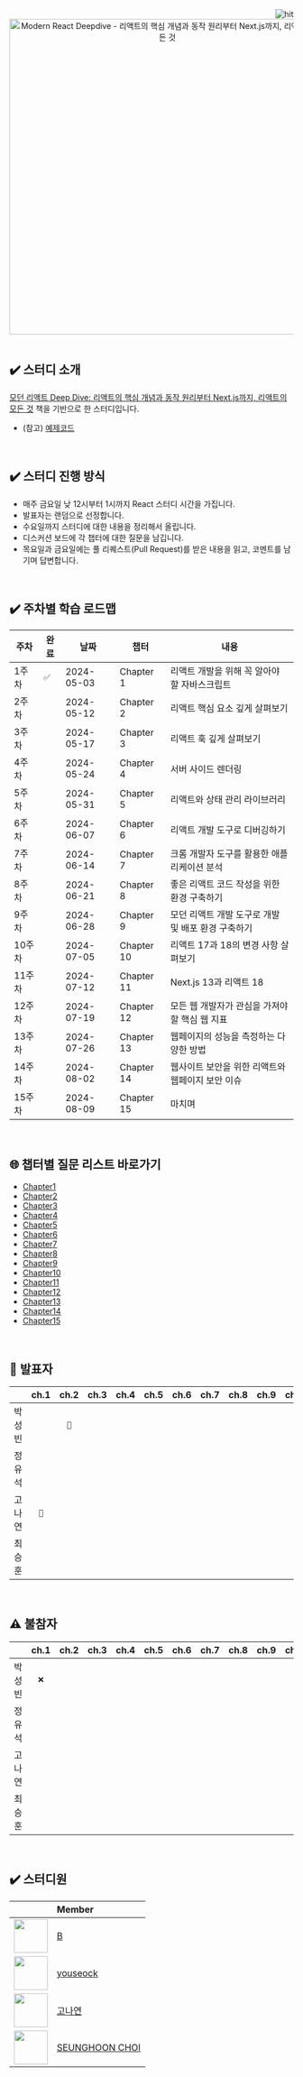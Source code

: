 <div align="right"> 
<img src="https://hits.seeyoufarm.com/api/count/incr/badge.svg?url=https%3A%2F%2Fgithub.com%2FScrutinize-React-Deep-Dive%2Fmodern-react-deepdive%2F&count_bg=%23232330&title_bg=%23555555&icon=&icon_color=%23E7E7E7&title=hits&edge_flat=false" alt="hit" />
</div>

<div align="center">
  <img width="560" height="auto" src="https://github.com/Scrutinize-React-Deep-Dive/modern-react-deepdive/assets/48350491/15433351-cb72-44f6-986a-a1638be43f07" alt="Modern React Deepdive - 리액트의 핵심 개념과 동작 원리부터 Next.js까지, 리액트의 모든 것"/>  
</div>

<br>

## ✔️ 스터디 소개

[모던 리액트 Deep Dive: 리액트의 핵심 개념과 동작 원리부터 Next.js까지, 리액트의 모든 것](https://wikibook.co.kr/react-deep-dive/) 책을 기반으로 한 스터디입니다.

- (참고) [예제코드](https://github.com/wikibook/react-deep-dive-example)

<br>

## ✔️ 스터디 진행 방식

- 매주 금요일 낮 12시부터 1시까지 React 스터디 시간을 가집니다.
- 발표자는 랜덤으로 선정합니다.
- 수요일까지 스터디에 대한 내용을 정리해서 올립니다.
- 디스커션 보드에 각 챕터에 대한 질문을 남깁니다.
- 목요일과 금요일에는 풀 리퀘스트(Pull Request)를 받은 내용을 읽고, 코멘트를 남기며 답변합니다.


<br>

## ✔️ 주차별 학습 로드맵

| 주차 | 완료 | 날짜       | 챕터        | 내용 | 
|------|----|------------|------------| --- |
| 1주차 | `✅`  | 2024-05-03 | Chapter 1  | 리액트 개발을 위해 꼭 알아야 할 자바스크립트 |
| 2주차 | ` `  | 2024-05-12 | Chapter 2  | 리액트 핵심 요소 깊게 살펴보기 |
| 3주차 | ` `  | 2024-05-17 | Chapter 3  | 리액트 훅 깊게 살펴보기 |
| 4주차 | ` `  | 2024-05-24 | Chapter 4  | 서버 사이드 렌더링 |
| 5주차 | ` `  | 2024-05-31 | Chapter 5  | 리액트와 상태 관리 라이브러리 |
| 6주차 | ` `  | 2024-06-07 | Chapter 6  | 리액트 개발 도구로 디버깅하기 |
| 7주차 | ` `  | 2024-06-14 | Chapter 7  | 크롬 개발자 도구를 활용한 애플리케이션 분석 |
| 8주차 | ` `  | 2024-06-21 | Chapter 8  | 좋은 리액트 코드 작성을 위한 환경 구축하기 |
| 9주차 | ` `  | 2024-06-28 | Chapter 9  | 모던 리액트 개발 도구로 개발 및 배포 환경 구축하기 |
| 10주차 | ` ` | 2024-07-05 | Chapter 10 | 리액트 17과 18의 변경 사항 살펴보기 |
| 11주차 | ` ` | 2024-07-12 | Chapter 11 | Next.js 13과 리액트 18 |
| 12주차 | ` ` | 2024-07-19 | Chapter 12 | 모든 웹 개발자가 관심을 가져야 할 핵심 웹 지표 |
| 13주차 | ` ` | 2024-07-26 | Chapter 13 | 웹페이지의 성능을 측정하는 다양한 방법 |
| 14주차 | ` ` | 2024-08-02 | Chapter 14 | 웹사이트 보안을 위한 리액트와 웹페이지 보안 이슈 |
| 15주차 | ` ` | 2024-08-09 | Chapter 15 | 마치며 |

<br>

## 🌐 챕터별 질문 리스트 바로가기

- [Chapter1](https://github.com/Scrutinize-React-Deep-Dive/modern-react-deepdive/discussions/56)
- [Chapter2](https://...)
- [Chapter3](https://...)
- [Chapter4](https://...)
- [Chapter5](https://...)
- [Chapter6](https://...)
- [Chapter7](https://...)
- [Chapter8](https://...)
- [Chapter9](https://...)
- [Chapter10](https://...)
- [Chapter11](https://...)
- [Chapter12](https://...)
- [Chapter13](https://...)
- [Chapter14](https://...)
- [Chapter15](https://...)

<br>

## 🎤 발표자

|   | ch.1 | ch.2 | ch.3 | ch.4 | ch.5 | ch.6 | ch.7 | ch.8 | ch.9 | ch.10 | ch.11 | ch.12 |
|:---:|:---:| :---:| :---:| :---:| :---:| :---:| :---:| :---:| :---:| :---:| :---:| :---:|
| 박성빈 | ` ` | `🎤` | ` ` | ` ` | ` ` | ` ` | ` ` | ` ` | ` ` |  ` ` |  ` ` |  ` ` |
| 정유석 | ` ` | ` ` | ` ` | ` ` | ` ` | ` ` | ` ` | ` ` | ` ` |  ` ` |  ` ` |  ` ` |
| 고나연 | `🎤` | ` ` | ` ` | ` ` | ` ` | ` ` | ` ` | ` ` | ` ` |  ` ` |  ` ` |  ` ` |
| 최승훈 | ` ` | ` ` | ` ` | ` ` | ` ` | ` ` | ` ` | ` ` | ` ` |  ` ` |  ` ` |  ` ` |


<br>

## ⚠️ 불참자

|   | ch.1 | ch.2 | ch.3 | ch.4 | ch.5 | ch.6 | ch.7 | ch.8 | ch.9 | ch.10 | ch.11 | ch.12 |
|:---:|:---:| :---:| :---:| :---:| :---:| :---:| :---:| :---:| :---:| :---:| :---:| :---:|
| 박성빈 | `❌` | ` ` | ` ` | ` ` | ` ` | ` ` | ` ` | ` ` | ` ` |  ` ` |  ` ` |  ` ` |
| 정유석 | ` ` | ` ` | ` ` | ` ` | ` ` | ` ` | ` ` | ` ` | ` ` |  ` ` |  ` ` |  ` ` |
| 고나연 | ` ` | ` ` | ` ` | ` ` | ` ` | ` ` | ` ` | ` ` | ` ` |  ` ` |  ` ` |  ` ` |
| 최승훈 | ` ` | ` ` | ` ` | ` ` | ` ` | ` ` | ` ` | ` ` | ` ` |  ` ` |  ` ` |  ` ` |

<br>

## ✔️ 스터디원

| | Member |
|:------:|:-------|
| <img src="https://avatars.githubusercontent.com/u/48350491?s=96&v=4" width="60" height="60"> | [B](https://github.com/orgs/Scrutinize-React-Deep-Dive/people/functionBee) |
| <img src="https://avatars.githubusercontent.com/u/78193416?s=96&v=4" width="60" height="60"> | [youseock](https://github.com/orgs/Scrutinize-React-Deep-Dive/people/mahwin) |
| <img src="https://avatars.githubusercontent.com/u/71490862?s=96&v=4" width="60" height="60"> | [고나연](https://github.com/orgs/Scrutinize-React-Deep-Dive/people/NYeonK) |
| <img src="https://avatars.githubusercontent.com/u/78516146?s=96&v=4" width="60" height="60"> | [SEUNGHOON CHOI](https://github.com/orgs/Scrutinize-React-Deep-Dive/people/valueinvestment) |

